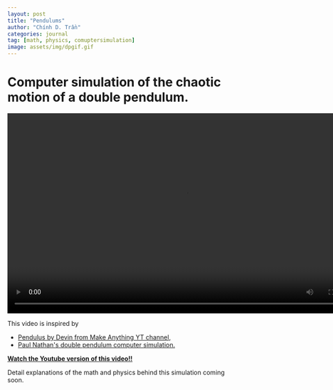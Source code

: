 ```yaml
---
layout: post
title: "Pendulums"
author: "Chính D. Trần"
categories: journal
tag: [math, physics, comuptersimulation]
image: assets/img/dpgif.gif
---
```


# Computer simulation of the chaotic motion of a double pendulum.

<center>
<video width="800" height="450" controls>
    <source src="\assets\vid\doublependulum.mp4" type="video/mp4">
    Your browswer does not support video.
</video>
</center>

This video is inspired by
* [Pendulus by Devin from Make Anything YT channel,](https://www.youtube.com/watch?v=mZ1hF_-cubA&t=169s)
* [Paul Nathan's double pendulum computer simulation.](https://www.youtube.com/watch?v=QXf95_EKS6E)

[**Watch the Youtube version of this video!!**](https://www.youtube.com/watch?v=D4rao1ksUQI&t=18s)

Detail explanations of the math and physics behind this simulation coming soon.
